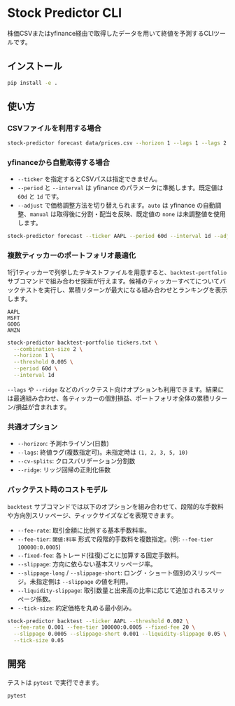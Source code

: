 # Stock Predictor CLI

株価CSVまたはyfinance経由で取得したデータを用いて終値を予測するCLIツールです。

## インストール

```bash
pip install -e .
```

## 使い方

### CSVファイルを利用する場合

```bash
stock-predictor forecast data/prices.csv --horizon 1 --lags 1 --lags 2 --lags 5
```

### yfinanceから自動取得する場合

- `--ticker` を指定するとCSVパスは指定できません。
- `--period` と `--interval` は yfinance のパラメータに準拠します。既定値は `60d` と `1d` です。
- `--adjust` で価格調整方法を切り替えられます。`auto` は yfinance の自動調整、`manual` は取得後に分割・配当を反映、既定値の `none` は未調整値を使用します。

```bash
stock-predictor forecast --ticker AAPL --period 60d --interval 1d --adjust manual
```

### 複数ティッカーのポートフォリオ最適化

1行1ティッカーで列挙したテキストファイルを用意すると、`backtest-portfolio` サブコマンドで組み合わせ探索が行えます。候補のティッカーすべてについてバックテストを実行し、累積リターンが最大になる組み合わせとランキングを表示します。

```text
AAPL
MSFT
GOOG
AMZN
```

```bash
stock-predictor backtest-portfolio tickers.txt \
  --combination-size 2 \
  --horizon 1 \
  --threshold 0.005 \
  --period 60d \
  --interval 1d
```

`--lags` や `--ridge` などのバックテスト向けオプションも利用できます。結果には最適組み合わせ、各ティッカーの個別損益、ポートフォリオ全体の累積リターン/損益が含まれます。

### 共通オプション

- `--horizon`: 予測ホライゾン(日数)
- `--lags`: 終値ラグ(複数指定可)。未指定時は `(1, 2, 3, 5, 10)`
- `--cv-splits`: クロスバリデーション分割数
- `--ridge`: リッジ回帰の正則化係数

### バックテスト時のコストモデル

`backtest` サブコマンドでは以下のオプションを組み合わせて、段階的な手数料や方向別スリッページ、ティックサイズなどを表現できます。

- `--fee-rate`: 取引金額に比例する基本手数料率。
- `--fee-tier`: `閾値:料率` 形式で段階的手数料を複数指定。(例: `--fee-tier 100000:0.0005`)
- `--fixed-fee`: 各トレード(往復)ごとに加算する固定手数料。
- `--slippage`: 方向に依らない基本スリッページ率。
- `--slippage-long` / `--slippage-short`: ロング・ショート個別のスリッページ。未指定側は `--slippage` の値を利用。
- `--liquidity-slippage`: 取引数量と出来高の比率に応じて追加されるスリッページ係数。
- `--tick-size`: 約定価格を丸める最小刻み。

```bash
stock-predictor backtest --ticker AAPL --threshold 0.002 \
  --fee-rate 0.001 --fee-tier 100000:0.0005 --fixed-fee 20 \
  --slippage 0.0005 --slippage-short 0.001 --liquidity-slippage 0.05 \
  --tick-size 0.05
```

## 開発

テストは `pytest` で実行できます。

```bash
pytest
```
